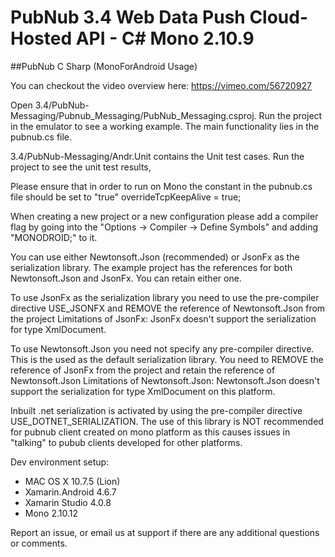 # PubNub 3.4 Web Data Push Cloud-Hosted API - C# Mono 2.10.9 
##PubNub C Sharp (MonoForAndroid Usage)

You can checkout the video overview here: https://vimeo.com/56720927

Open 3.4/PubNub-Messaging/Pubnub_Messaging/PubNub_Messaging.csproj. 
Run the project in the emulator to see a working example. The main functionality lies in the pubnub.cs file.

3.4/PubNub-Messaging/Andr.Unit contains the Unit test cases. Run the project to see the unit test results,

Please ensure that in order to run on Mono the constant in the pubnub.cs file should be set to "true"
overrideTcpKeepAlive = true;

When creating a new project or a new configuration please add a compiler flag by going into the "Options -> Compiler -> Define Symbols" and adding "MONODROID;" to it.

You can use either Newtonsoft.Json (recommended) or JsonFx as the serialization library. The example project has the references for both Newtonsoft.Json and JsonFx. You can retain either one.

To use JsonFx as the serialization library you need to use the pre-compiler directive USE_JSONFX and REMOVE the reference of Newtonsoft.Json from the project
Limitations of JsonFx: JsonFx doesn't support the serialization for type XmlDocument.

To use Newtonsoft.Json you need not specify any pre-compiler directive. This is the used as the default serialization library. You need to REMOVE the reference of JsonFx from the project and retain the reference of Newtonsoft.Json
Limitations of Newtonsoft.Json: Newtonsoft.Json doesn't support the serialization for type XmlDocument on this platform.

Inbuilt .net serialization is activated by using the pre-compiler directive USE_DOTNET_SERIALIZATION. The use of this library is NOT recommended for pubnub client created on mono platform as this causes issues in "talking" to pubub clients developed for other platforms.

Dev environment setup:
- MAC OS X 10.7.5 (Lion)
- Xamarin.Android 4.6.7
- Xamarin Studio 4.0.8
- Mono 2.10.12 

Report an issue, or email us at support if there are any additional questions or comments.


